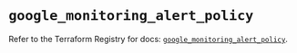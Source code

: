 # `google_monitoring_alert_policy`

Refer to the Terraform Registry for docs: [`google_monitoring_alert_policy`](https://registry.terraform.io/providers/hashicorp/google/6.36.0/docs/resources/monitoring_alert_policy).
